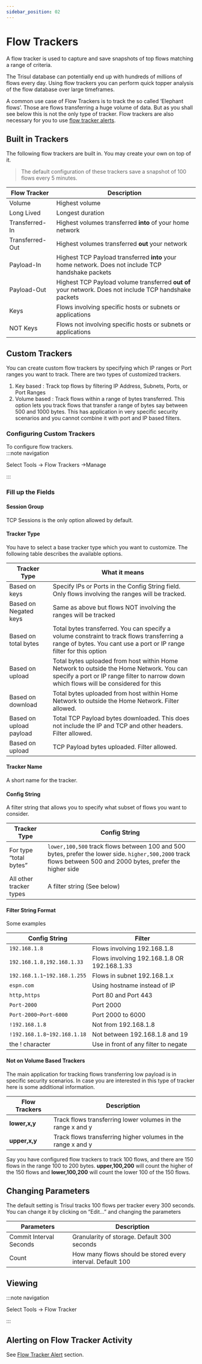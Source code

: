 ```yaml
---
sidebar_position: 02
---
```


# Flow Trackers

A flow tracker is used to capture and save snapshots of top flows
matching a range of criteria.

The Trisul database can potentially end up with hundreds of millions of
flows every day. Using flow trackers you can perform quick topper
analysis of the flow database over large timeframes.

A common use case of Flow Trackers is to track the so called ‘Elephant
flows’. Those are flows transferring a huge volume of data. But as you
shall see below this is not the only type of tracker. Flow trackers are
also necessary for you to use [flow tracker alerts](/docs/ug/alerts/ft).

## Built in Trackers

The following flow trackers are built in. You may create your own on top
of it.

> The default configuration of these trackers save a snapshot of 100 flows every 5 minutes.

| Flow Tracker    | Description                                                                                            |
| --------------- | ------------------------------------------------------------------------------------------------------ |
| Volume          | Highest volume                                                                                         |
| Long Lived      | Longest duration                                                                                       |
| Transferred-In  | Highest volumes transferred **into** of your home network                                              |
| Transferred-Out | Highest volumes transferred **out** your network                                                       |
| Payload-In      | Highest TCP Payload transferred **into** your home network. Does not include TCP handshake packets     |
| Payload-Out     | Highest TCP Payload volume transferred **out of** your network. Does not include TCP handshake packets |
| Keys            | Flows involving specific hosts or subnets or applications                                              |
| NOT Keys        | Flows not involving specific hosts or subnets or applications                                          |

## Custom Trackers

You can create custom flow trackers by specifying which IP ranges or
Port ranges you want to track. There are two types of customized
trackers.

1. Key based : Track top flows by filtering IP Address, Subnets, Ports,
   or Port Ranges
2. Volume based : Track flows within a range of bytes transferred. This
   option lets you track flows that transfer a range of bytes say
   between 500 and 1000 bytes. This has application in very specific
   security scenarios and you cannot combine it with port and IP based
   filters.

### Configuring Custom Trackers

To configure flow trackers.  
:::note navigation

Select Tools -\> Flow Trackers -\>Manage

:::

### Fill up the Fields

#### Session Group

TCP Sessions is the only option allowed by default.

#### Tracker Type

You have to select a base tracker type which you want to customize. The
following table describes the available options.

| Tracker Type            | What it means                                                                                                                                                                    |
| ----------------------- | -------------------------------------------------------------------------------------------------------------------------------------------------------------------------------- |
| Based on keys           | Specify IPs or Ports in the Config String field. Only flows involving the ranges will be tracked.                                                                                |
| Based on Negated keys   | Same as above but flows NOT involving the ranges will be tracked                                                                                                                 |
| Based on total bytes    | Total bytes transferred. You can specify a volume constraint to track flows transferring a range of bytes. You cant use a port or IP range filter for this option                |
| Based on upload         | Total bytes uploaded from host within Home Network to outside the Home Network. You can specify a port or IP range filter to narrow down which flows will be considered for this |
| Based on download       | Total bytes uploaded from host within Home Network to outside the Home Network. Filter allowed.                                                                                  |
| Based on upload payload | Total TCP Payload bytes downloaded. This does not include the IP and TCP and other headers. Filter allowed.                                                                      |
| Based on upload         | TCP Payload bytes uploaded. Filter allowed.                                                                                                                                      |

#### Tracker Name

A short name for the tracker.

#### Config String

A filter string that allows you to specify what subset of flows you want
to consider.

| Tracker Type            | Config String                                                                                                                                                  |
| ----------------------- | -------------------------------------------------------------------------------------------------------------------------------------------------------------- |
| For type “total bytes”  | `lower,100,500` track flows between 100 and 500 bytes, prefer the lower side. `higher,500,2000` track flows between 500 and 2000 bytes, prefer the higher side |
| All other tracker types | A filter string (See below)                                                                                                                                    |

#### Filter String Format

Some examples

| Config String               | Filter                                      |
| --------------------------- | ------------------------------------------- |
| `192.168.1.8`               | Flows involving 192.168.1.8                 |
| `192.168.1.8,192.168.1.33`  | Flows involving 192.168.1.8 OR 192.168.1.33 |
| `192.168.1.1~192.168.1.255` | Flows in subnet 192.168.1.x                 |
| `espn.com`                  | Using hostname instead of IP                |
| `http,https`                | Port 80 and Port 443                        |
| `Port-2000`                 | Port 2000                                   |
| `Port-2000~Port-6000`       | Port 2000 to 6000                           |
| `!192.168.1.8`              | Not from 192.168.1.8                        |
| `!192.168.1.8~192.168.1.18` | Not between 192.168.1.8 and 19              |
| the ! character             | Use in front of any filter to negate        |

#### Not on Volume Based Trackers

The main application for tracking flows transferring low payload is in
specific security scenarios. In case you are interested in this type of
tracker here is some additional information.

| Flow Trackers | Description                                                  |
| ------------- | ------------------------------------------------------------ |
| **lower,x,y** | Track flows transferring lower volumes in the range x and y  |
| **upper,x,y** | Track flows transferring higher volumes in the range x and y |

Say you have configured flow trackers to track 100 flows, and there are
150 flows in the range 100 to 200 bytes. **upper,100,200** will count
the higher of the 150 flows and **lower,100,200** will count the lower
100 of the 150 flows.

## Changing Parameters

The default setting is Trisul tracks 100 flows per tracker every 300
seconds. You can change it by clicking on “Edit…” and changing the
parameters

| Parameters              | Description                                                 |
| ----------------------- | ----------------------------------------------------------- |
| Commit Interval Seconds | Granularity of storage. Default 300 seconds                 |
| Count                   | How many flows should be stored every interval. Default 100 |

## Viewing

:::note navigation

Select Tools -\> Flow Tracker

:::

## Alerting on Flow Tracker Activity

See [Flow Tracker Alert](/docs/ug/alerts/ft) section.
